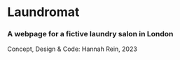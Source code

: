 # Laundromat

### A webpage for a fictive laundry salon in London

Concept, Design & Code:
Hannah Rein, 2023
